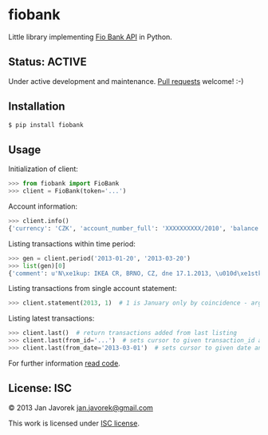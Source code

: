 # fiobank

Little library implementing [Fio Bank API](http://www.fio.cz/bank-services/internetbanking-api) in Python.

## Status: ACTIVE

Under active development and maintenance. [Pull requests](http://help.github.com/send-pull-requests/) welcome! :-)

## Installation

```bash
$ pip install fiobank
```

## Usage

Initialization of client:

```python
>>> from fiobank import FioBank
>>> client = FioBank(token='...')
```

Account information:

```python
>>> client.info()
{'currency': 'CZK', 'account_number_full': 'XXXXXXXXXX/2010', 'balance': 42.00, 'account_number': 'XXXXXXXXXX', 'bank_code': '2010'}
```

Listing transactions within time period:

```python
>>> gen = client.period('2013-01-20', '2013-03-20')
>>> list(gen)[0]
{'comment': u'N\xe1kup: IKEA CR, BRNO, CZ, dne 17.1.2013, \u010d\xe1stka  2769.00 CZK', 'recipient_message': u'N\xe1kup: IKEA CR, BRNO, CZ, dne 17.1.2013, \u010d\xe1stka  2769.00 CZK', 'user_identifiaction': u'N\xe1kup: IKEA CR, BRNO, CZ, dne 17.1.2013, \u010d\xe1stka  2769.00 CZK', 'currency': 'CZK', 'amount': -2769.0, 'instruction_id': 'XXXXXXXXXX', 'executor': u'Vilém Fusek', 'date': datetime.date(2013, 1, 20), 'type': u'Platba kartou', 'transaction_id': 'XXXXXXXXXX'}
```

Listing transactions from single account statement:

```python
>>> client.statement(2013, 1)  # 1 is January only by coincidence - arguments mean 'first statement of 2013'
```

Listing latest transactions:

```python
>>> client.last()  # return transactions added from last listing
>>> client.last(from_id='...')  # sets cursor to given transaction_id and returns following transactions
>>> client.last(from_date='2013-03-01')  # sets cursor to given date and returns following transactions
```

For further information [read code](https://github.com/honzajavorek/fiobank/blob/master/fiobank.py).


## License: ISC

© 2013 Jan Javorek <jan.javorek@gmail.com>

This work is licensed under [ISC license](https://en.wikipedia.org/wiki/ISC_license).
